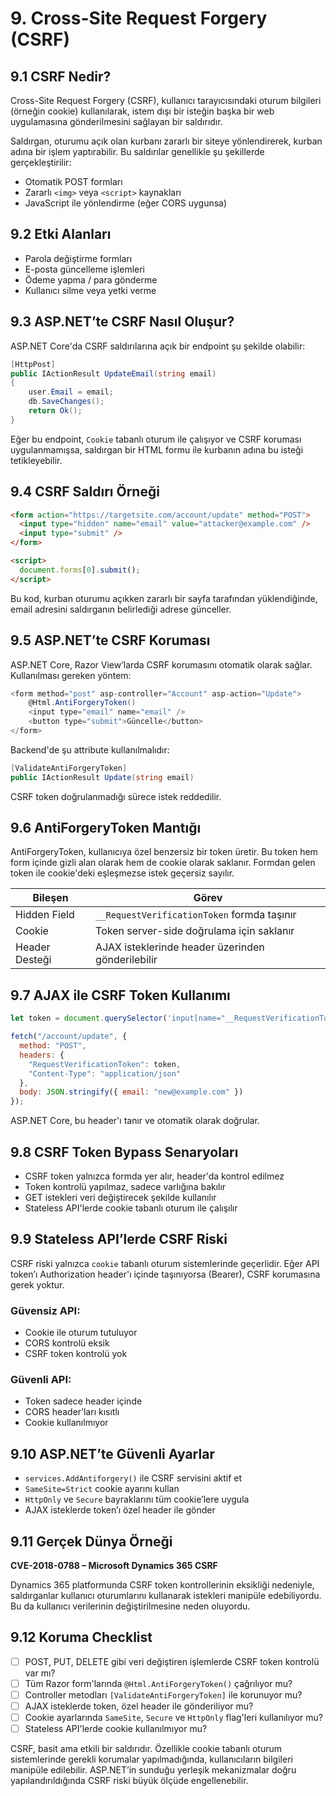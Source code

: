 # 9. Cross-Site Request Forgery (CSRF)

## 9.1 CSRF Nedir?

Cross-Site Request Forgery (CSRF), kullanıcı tarayıcısındaki oturum bilgileri (örneğin cookie) kullanılarak, istem dışı bir isteğin başka bir web uygulamasına gönderilmesini sağlayan bir saldırıdır.

Saldırgan, oturumu açık olan kurbanı zararlı bir siteye yönlendirerek, kurban adına bir işlem yaptırabilir. Bu saldırılar genellikle şu şekillerde gerçekleştirilir:

* Otomatik POST formları
* Zararlı `<img>` veya `<script>` kaynakları
* JavaScript ile yönlendirme (eğer CORS uygunsa)

## 9.2 Etki Alanları

* Parola değiştirme formları
* E-posta güncelleme işlemleri
* Ödeme yapma / para gönderme
* Kullanıcı silme veya yetki verme

## 9.3 ASP.NET’te CSRF Nasıl Oluşur?

ASP.NET Core'da CSRF saldırılarına açık bir endpoint şu şekilde olabilir:

```csharp
[HttpPost]
public IActionResult UpdateEmail(string email)
{
    user.Email = email;
    db.SaveChanges();
    return Ok();
}
```

Eğer bu endpoint, `Cookie` tabanlı oturum ile çalışıyor ve CSRF koruması uygulanmamışsa, saldırgan bir HTML formu ile kurbanın adına bu isteği tetikleyebilir.

## 9.4 CSRF Saldırı Örneği

```html
<form action="https://targetsite.com/account/update" method="POST">
  <input type="hidden" name="email" value="attacker@example.com" />
  <input type="submit" />
</form>

<script>
  document.forms[0].submit();
</script>
```

Bu kod, kurban oturumu açıkken zararlı bir sayfa tarafından yüklendiğinde, email adresini saldırganın belirlediği adrese günceller.

## 9.5 ASP.NET’te CSRF Koruması

ASP.NET Core, Razor View’larda CSRF korumasını otomatik olarak sağlar. Kullanılması gereken yöntem:

```csharp
<form method="post" asp-controller="Account" asp-action="Update">
    @Html.AntiForgeryToken()
    <input type="email" name="email" />
    <button type="submit">Güncelle</button>
</form>
```

Backend'de şu attribute kullanılmalıdır:

```csharp
[ValidateAntiForgeryToken]
public IActionResult Update(string email)
```

CSRF token doğrulanmadığı sürece istek reddedilir.

## 9.6 AntiForgeryToken Mantığı

AntiForgeryToken, kullanıcıya özel benzersiz bir token üretir. Bu token hem form içinde gizli alan olarak hem de cookie olarak saklanır. Formdan gelen token ile cookie'deki eşleşmezse istek geçersiz sayılır.

| Bileşen        | Görev                                             |
| -------------- | ------------------------------------------------- |
| Hidden Field   | `__RequestVerificationToken` formda taşınır       |
| Cookie         | Token server-side doğrulama için saklanır         |
| Header Desteği | AJAX isteklerinde header üzerinden gönderilebilir |

## 9.7 AJAX ile CSRF Token Kullanımı

```javascript
let token = document.querySelector('input[name="__RequestVerificationToken"]').value;

fetch("/account/update", {
  method: "POST",
  headers: {
    "RequestVerificationToken": token,
    "Content-Type": "application/json"
  },
  body: JSON.stringify({ email: "new@example.com" })
});
```

ASP.NET Core, bu header'ı tanır ve otomatik olarak doğrular.

## 9.8 CSRF Token Bypass Senaryoları

* CSRF token yalnızca formda yer alır, header'da kontrol edilmez
* Token kontrolü yapılmaz, sadece varlığına bakılır
* GET istekleri veri değiştirecek şekilde kullanılır
* Stateless API'lerde cookie tabanlı oturum ile çalışılır

## 9.9 Stateless API’lerde CSRF Riski

CSRF riski yalnızca `cookie` tabanlı oturum sistemlerinde geçerlidir. Eğer API token’ı Authorization header'ı içinde taşınıyorsa (Bearer), CSRF korumasına gerek yoktur.

### Güvensiz API:

* Cookie ile oturum tutuluyor
* CORS kontrolü eksik
* CSRF token kontrolü yok

### Güvenli API:

* Token sadece header içinde
* CORS header’ları kısıtlı
* Cookie kullanılmıyor

## 9.10 ASP.NET’te Güvenli Ayarlar

* `services.AddAntiforgery()` ile CSRF servisini aktif et
* `SameSite=Strict` cookie ayarını kullan
* `HttpOnly` ve `Secure` bayraklarını tüm cookie’lere uygula
* AJAX isteklerde token’ı özel header ile gönder

## 9.11 Gerçek Dünya Örneği

**CVE-2018-0788 – Microsoft Dynamics 365 CSRF**

Dynamics 365 platformunda CSRF token kontrollerinin eksikliği nedeniyle, saldırganlar kullanıcı oturumlarını kullanarak istekleri manipüle edebiliyordu. Bu da kullanıcı verilerinin değiştirilmesine neden oluyordu.

## 9.12 Koruma Checklist

* [ ] POST, PUT, DELETE gibi veri değiştiren işlemlerde CSRF token kontrolü var mı?
* [ ] Tüm Razor form'larında `@Html.AntiForgeryToken()` çağrılıyor mu?
* [ ] Controller metodları `[ValidateAntiForgeryToken]` ile korunuyor mu?
* [ ] AJAX isteklerde token, özel header ile gönderiliyor mu?
* [ ] Cookie ayarlarında `SameSite`, `Secure` ve `HttpOnly` flag'leri kullanılıyor mu?
* [ ] Stateless API'lerde cookie kullanılmıyor mu?

CSRF, basit ama etkili bir saldırıdır. Özellikle cookie tabanlı oturum sistemlerinde gerekli korumalar yapılmadığında, kullanıcıların bilgileri manipüle edilebilir. ASP.NET’in sunduğu yerleşik mekanizmalar doğru yapılandırıldığında CSRF riski büyük ölçüde engellenebilir.
